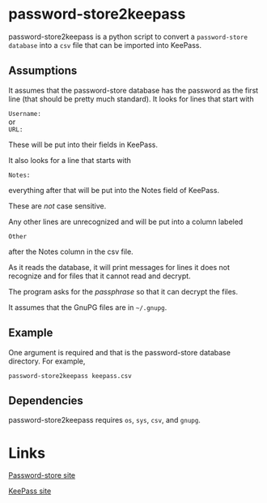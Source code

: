 # **password-store2keepass**


password-store2keepass is a python script to convert a `password-store database`
into a `csv` file that can be imported into KeePass.

## Assumptions

It assumes that the password-store database has the password as the first line
(that should be pretty much standard).  It looks for lines that start with

`Username:`<br />
or<br />
`URL:`

These will be put into their fields in KeePass.

It also looks for a line that starts with

`Notes:`

everything after that will be put into the Notes field of KeePass.

These are *not* case sensitive.

Any other lines are unrecognized and will be put into a column labeled

`Other`

after the Notes column in the csv file.

As it reads the database, it will print messages for lines it does not
recognize and for files that it cannot read and decrypt.

The program asks for the *passphrase* so that it can decrypt the files.

It assumes that the GnuPG files are in `~/.gnupg`.

## Example

One argument is required and that is the password-store database directory.
For example,

`password-store2keepass keepass.csv`
<br />

## Dependencies

password-store2keepass requires `os`, `sys`, `csv`, and `gnupg`.

# Links

[Password-store site](https://www.passwordstore.org/)

[KeePass site](https://keepass.info/)
